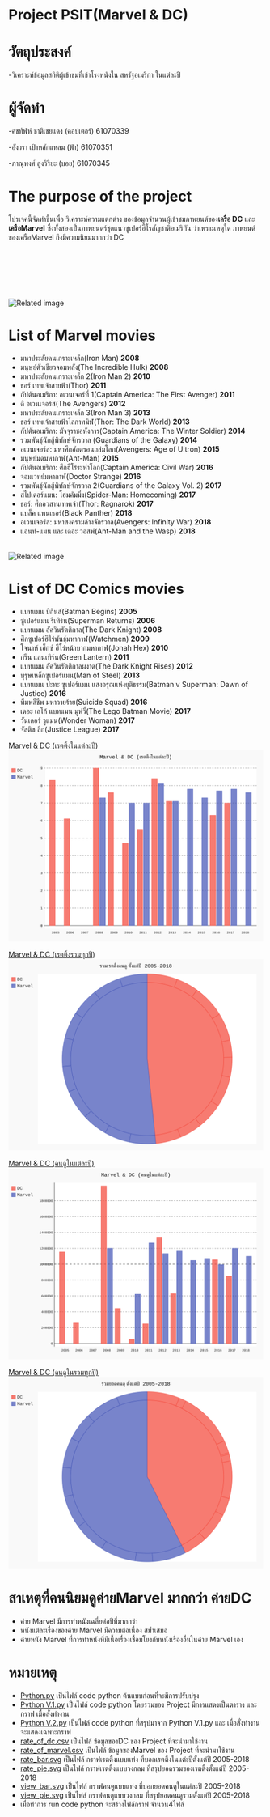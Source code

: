 # Project PSIT(Marvel & DC)

# วัตถุประสงค์
-วิเคราะห์ข้อมูลสถิติผู้เข้าชมที่เข้าโรงหนังใน สหรัฐอเมริกา ในแต่ละปี

# ผู้จัดทำ
-คชทัฬห์ ชาติเชยแดง (คอปเตอร์) 61070339

-อังวรา  เป้าหลักแหลม (ฟ้า) 61070351

-ภาณุพงศ์ สูงวิริยะ (บอย) 61070345

# The purpose of the project
โปรเจคนี้จัดทำขึ้นเพื่อ วิเคราะห์ความแตกต่าง ของข้อมูลจำนวนผู้เข้าชมภาพยนต์ของ**เครือ DC** และ **เครือMarvel** ซึ่งทั้งสองเป็นภาพยนตร์ชุดแนวซูเปอร์ฮีโรสัญชาติอเมริกัน
ว่าเพราะเหตุใด ภาพยนต์ของเครือMarvel ถึงมีความนิยมมากกว่า DC

<img class="irc_mi" src="https://sicilianews24.it/wp-content/uploads/2017/11/Marvel-Cinematic-Universe.jpg" onload="typeof google==='object'&amp;&amp;google.aft&amp;&amp;google.aft(this)" width="304" height="158" style="margin-top: 98px;" alt="Related image">

# List of Marvel movies
-  มหาประลัยคนเกราะเหล็ก(Iron Man) **2008**
-  มนุษย์ตัวเขียวจอมพลัง(The Incredible Hulk) **2008**
-  มหาประลัยคนเกราะเหล็ก 2(Iron Man 2) **2010**
-  ธอร์ เทพเจ้าสายฟ้า(Thor) **2011**
-  กัปตันอเมริกา: อเวนเจอร์ที่ 1(Captain America: The First Avenger) **2011**
-  ดิ อเวนเจอร์ส(The Avengers) **2012**
-  มหาประลัยคนเกราะเหล็ก 3(Iron Man 3) **2013**
-  ธอร์ เทพเจ้าสายฟ้าโลกาทมิฬ(Thor: The Dark World) **2013**
-  กัปตันอเมริกา: มัจจุราชอหังการ(Captain America: The Winter Soldier) **2014**
-  รวมพันธุ์นักสู้พิทักษ์จักรวาล (Guardians of the Galaxy) **2014**
-  อเวนเจอร์ส: มหาศึกอัลตรอนถล่มโลก(Avengers: Age of Ultron) **2015**
-  มนุษย์มดมหากาฬ(Ant-Man) **2015**
-  กัปตันอเมริกา: ศึกฮีโร่ระห่ำโลก(Captain America: Civil War) **2016**
-  จอมเวทย์มหากาฬ(Doctor Strange) **2016**
-  รวมพันธุ์นักสู้พิทักษ์จักรวาล 2(Guardians of the Galaxy Vol. 2) **2017**
-  สไปเดอร์แมน: โฮมคัมมิ่ง(Spider-Man: Homecoming) **2017**
-  ธอร์: ศึกอวสานเทพเจ้า(Thor: Ragnarok) **2017**
-  แบล็ค แพนเธอร์(Black Panther) **2018**
-  อเวนเจอร์ส: มหาสงครามล้างจักรวาล(Avengers: Infinity War) **2018**
-  แอนท์-แมน และ เดอะ วอสพ์(Ant-Man and the Wasp) **2018**

<img class="irc_mi" src="https://i.pinimg.com/originals/88/d9/6f/88d96f717a70792492ef4c299dfc7bfa.png" onload="typeof google==='object'&amp;&amp;google.aft&amp;&amp;google.aft(this)" width="304" height="250" style="margin-top: 18px;" alt="Related image">

# List of DC Comics movies
-  แบทแมน บีกินส์(Batman Begins) **2005**
-  ซูเปอร์แมน รีเทิร์น(Superman Returns) **2006**
-  แบทแมน อัศวินรัตติกาล(The Dark Knight) **2008**
-  ศึกซูเปอร์ฮีโร่พันธุ์มหากาฬ(Watchmen) **2009**
-  โจนาห์ เฮ็กซ์ ฮีโร่หน้าบากมหากาฬ(Jonah Hex) **2010**
-  กรีน แลนเทิร์น(Green Lantern) **2011**
-  แบทแมน อัศวินรัตติกาลผงาด(The Dark Knight Rises) **2012**
-  บุรุษเหล็กซูเปอร์แมน(Man of Steel) **2013**
-  แบทแมน ปะทะ ซูเปอร์แมน แสงอรุณแห่งยุติธรรม(Batman v Superman: Dawn of Justice) **2016**
-  ทีมพลีชีพ มหาวายร้าย(Suicide Squad) **2016**
-  เดอะ เลโก้ แบทแมน มูฟวี่(The Lego Batman Movie) **2017**
-  วันเดอร์ วูแมน(Wonder Woman) **2017**
-  จัสติซ ลีก(Justice League) **2017**

 [Marvel & DC (เรตติ้งในแต่ละปี)](http://www.it.kmitl.ac.th/~it61070339/PIC/rate_bar.svg)
![Alt text](./rate_bar.svg)

 [Marvel & DC (เรตติ้งรวมทุกปี)](http://www.it.kmitl.ac.th/~it61070339/PIC/rate_pie.svg)
![Alt text](./rate_pie.svg) 

 [Marvel & DC (คนดูในแต่ละปี)](http://www.it.kmitl.ac.th/~it61070339/PIC/view_bar.svg)
![Alt text](./view_bar.svg)  

 [Marvel & DC (คนดูในรวมทุกปี)](http://www.it.kmitl.ac.th/~it61070339/PIC/view_pie.svg)
![Alt text](./view_pie.svg)   

# สาเหตุที่คนนิยมดูค่ายMarvel มากกว่า ค่ายDC
-  ค่าย Marvel มีการทำหนังเฉลี่ยต่อปีที่มากกว่า
-  หนังแต่ละเรื่องของค่าย Marvel มีความต่อเนื่อง สม่ำเสมอ
-  ค่ายหนัง Marvel ที่การทำหนังที่มีเนื้อเรื่องเชื่อมโยงกับหนังเรื่องอื่นในค่าย Marvel เอง


# หมายเหตุ
- [Python.py](https://github.com/ICopKungI/Project-PSIT/blob/master/Python.py) เป็นไฟล์ code python ต้นแบบก่อนที่จะมีการปรับปรุง
- [Python V.1.py](https://github.com/ICopKungI/Project-PSIT/blob/master/Python%20V.1.py) เป็นไฟล์ code python โดยรวมของ Project มีการแสดงเป็นตาราง และ กราฟ เมื่อสั่งทำงาน
- [Python V.2.py](https://github.com/ICopKungI/Project-PSIT/blob/master/Python%20V.2.py) เป็นไฟล์ code python ที่สรุปมาจาก Python V.1.py และ เมื่อสั่งทำงานจะแสดงเฉพาะกราฟ
- [rate_of_dc.csv](https://github.com/ICopKungI/Project-PSIT/blob/master/rate_of_dc.csv) เป็นไฟล์ ข้อมูลของDC ของ Project ที่จะนำมาใช้งาน
- [rate_of_marvel.csv](https://github.com/ICopKungI/Project-PSIT/blob/master/rate_of_marvel.csv) เป็นไฟล์ ข้อมูลของMarvel ของ Project ที่จะนำมาใช้งาน
- [rate_bar.svg](https://github.com/ICopKungI/Project-PSIT/blob/master/rate_bar.svg) เป็นไฟล์ กราฟเรตติ้งแบบแท่ง ที่บอกเรตติ้งในแต่ะปีตั้งแต่ปี 2005-2018
- [rate_pie.svg](https://github.com/ICopKungI/Project-PSIT/blob/master/rate_pie.svg) เป็นไฟล์ กราฟเรตติ้งแบบวงกลม ที่สรุปยอดรวมของเรตติ้งตั้งแต่ปี 2005-2018
- [view_bar.svg](https://github.com/ICopKungI/Project-PSIT/blob/master/view_bar.svg) เป็นไฟล์ กราฟคนดูแบบแท่ง ที่บอกยอดคนดูในแต่ละปี 2005-2018
- [view_pie.svg](https://github.com/ICopKungI/Project-PSIT/blob/master/view_pie.svg) เป็นไฟล์ กราฟคนดูแบบวงกลม ที่สรุปยอดคนดูรวมตั้งแต่ปี 2005-2018
- เมื่อทำการ run code python จะสร้างไฟล์กราฟ จำนวน4ไฟล์
